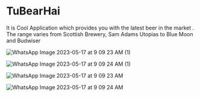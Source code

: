 # TuBearHai

It is Cool Application which provides you with the latest beer in the market . The range varies from Scottish Brewery,  Sam Adams Utopias to Blue Moon and Budwiser


![WhatsApp Image 2023-05-17 at 9 09 23 AM (1)](https://github.com/preetishsrivastav/TuBearHai/assets/87092955/2dde56b9-2e6e-46db-a56e-3b82abf311fd)

![WhatsApp Image 2023-05-17 at 9 09 24 AM (1)](https://github.com/preetishsrivastav/TuBearHai/assets/87092955/e519de7d-b0bc-40de-bc1f-294ae1383503)

![WhatsApp Image 2023-05-17 at 9 09 23 AM](https://github.com/preetishsrivastav/TuBearHai/assets/87092955/7bfc061e-3deb-4c07-bc80-e57137abdcdd)

![WhatsApp Image 2023-05-17 at 9 09 24 AM](https://github.com/preetishsrivastav/TuBearHai/assets/87092955/9b670f4d-1973-41a4-82ba-4ebd09a69e65)
